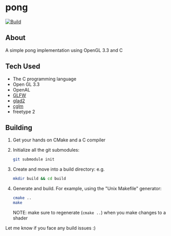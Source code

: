 # pong

[![Build](https://github.com/Platinum-Phoenix/pong/actions/workflows/build.yml/badge.svg)](https://github.com/Platinum-Phoenix/pong/actions/workflows/build.yml)

## About

A simple pong implementation using OpenGL 3.3 and C

## Tech Used

-   The C programming language
-   Open GL 3.3
-   OpenAL
-   [GLFW](https://glfw.org)
-   [glad2](https://github.com/Dav1dde/glad/tree/glad2)
-   [cglm](https://github.com/recp/cglm)
-   freetype 2

## Building

1.  Get your hands on CMake and a C compiler
2.  Initialize all the git submodules:
    ```sh
    git submodule init
    ```
3.  Create and move into a build directory: e.g.

    ```sh
    mkdir build && cd build
    ```
4.  Generate and build. For example, using the "Unix Makefile" generator:
    ```sh
    cmake ..
    make
    ```
    NOTE: make sure to regenerate (`cmake ..`) when you make changes to a shader

Let me know if you face any build issues :)
